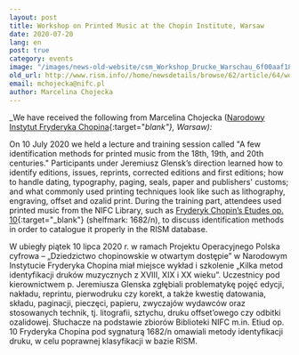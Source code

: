 ```yaml
---
layout: post
title: Workshop on Printed Music at the Chopin Institute, Warsaw
date: 2020-07-20
lang: en
post: true
category: events
image: "/images/news-old-website/csm_Workshop_Drucke_Warschau_6f00aaf187.jpg"
old_url: http://www.rism.info//home/newsdetails/browse/62/article/64/workshop-on-printed-music-at-the-chopin-institute-warsaw.html
email: mchojecka@nifc.pl
author: Marcelina Chojecka
---
```



_We have received the following from Marcelina Chojecka ([Narodowy Instytut Fryderyka Chopina](https://nifc.pl/pl){:target="_blank"}, Warsaw):_

On 10 July 2020 we held a lecture and training session called "A few identification methods for printed music from the 18th, 19th, and 20th centuries." Participants under Jeremiusz Glensk’s direction learned how to identify editions, issues, reprints, corrected editions and first editions; how to handle dating, typography, paging, seals, paper and publishers' customs; and what commonly used printing techniques look like such as lithography, engraving, offset and ozalid print. During the training part, attendees used printed music from the NIFC Library, such as [Fryderyk Chopin’s Etudes op. 10](https://opac.rism.info/search?id=1001029041&View=rism){:target="_blank"} (shelfmark: 1682/n), to discuss identification methods in order to catalogue it properly in the RISM database.


W ubiegły piątek 10 lipca 2020 r. w ramach Projektu Operacyjnego Polska cyfrowa – „Dziedzictwo chopinowskie w otwartym dostępie” w Narodowym Instytucie Fryderyka Chopina miał miejsce wykład i szkolenie „Kilka metod identyfikacji druków muzycznych z XVIII, XIX i XX wieku”. Uczestnicy pod kierownictwem p. Jeremiusza Glenska zgłębiali problematykę pojęć edycji, nakładu, reprintu, pierwodruku czy korekt, a także kwestię datowania, składu, paginacji, pieczęci, papieru, zwyczajów wydawców oraz stosowanych technik, tj. litografii, sztychu, druku offset’owego czy odbitki ozalidowej. Słuchacze na podstawie zbiorów Biblioteki NIFC m.in. Etiud op. 10 Fryderyka Chopina pod sygnaturą 1682/n omawiali metody identyfikacji druku, w celu poprawnej klasyfikacji w bazie RISM.

<script type="text/javascript">var switchTo5x=true;</script><script type="text/javascript" src="http://w.sharethis.com/button/buttons.js"></script><script type="text/javascript">stLight.options({publisher: "9b601438-1ce1-49d8-bfd7-9cff5df54c17", doNotHash: false, doNotCopy: false, hashAddressBar: false});</script>